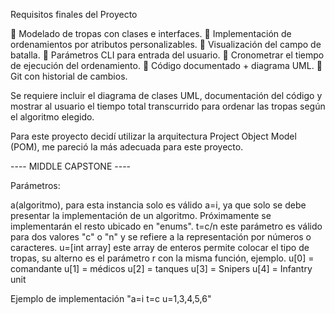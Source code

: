 Requisitos finales del Proyecto

 Modelado de tropas con clases e interfaces.
 Implementación de ordenamientos por atributos personalizables.
 Visualización del campo de batalla.
 Parámetros CLI para entrada del usuario.
 Cronometrar el tiempo de ejecución del ordenamiento.
 Código documentado + diagrama UML.
 Git con historial de cambios.


Se requiere incluir el diagrama de clases UML, documentación del código
y mostrar al usuario el tiempo total transcurrido para ordenar las tropas
según el algoritmo elegido.

Para este proyecto decidí utilizar la arquitectura Project Object Model (POM), me pareció la más
adecuada para este proyecto. 

---- MIDDLE CAPSTONE ----

Parámetros:

a(algoritmo), para esta instancia solo es válido a=i, ya que solo se debe presentar la implementación
de un algoritmo. Próximamente se implementarán el resto ubicado en "enums".
t=c/n este parámetro es válido para dos valores "c" o "n" y se refiere a la representación por 
números o caracteres.
u=[int array] este array de enteros permite colocar el tipo de tropas, su alterno es el parámetro
r con la misma función, ejemplo.
u[0] = comandante
u[1] = médicos
u[2] = tanques
u[3] = Snipers
u[4] = Infantry unit

Ejemplo de implementación "a=i t=c u=1,3,4,5,6"

